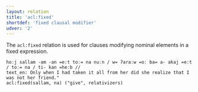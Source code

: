 ```yaml
---
layout: relation
title: 'acl:fixed'
shortdef: 'fixed clausal modifier'
udver: '2'
---
```


The `acl:fixed` relation is used for clauses modifying nominal elements in a fixed expression.

~~~ sdparse
hoːj sallam -am -an =eːt toː= na nuːn / w= ʔaraːw =oː ba= a- akaj =eːt / toː= na / ti- kan =heːb //
text_en: Only when I had taken it all from her did she realize that I was not her friend."
acl:fixed(sallam, na) ("give", relativizers)
~~~
<!-- Interlanguage links updated Ne 5. května 2024, 18:20:30 CEST -->

